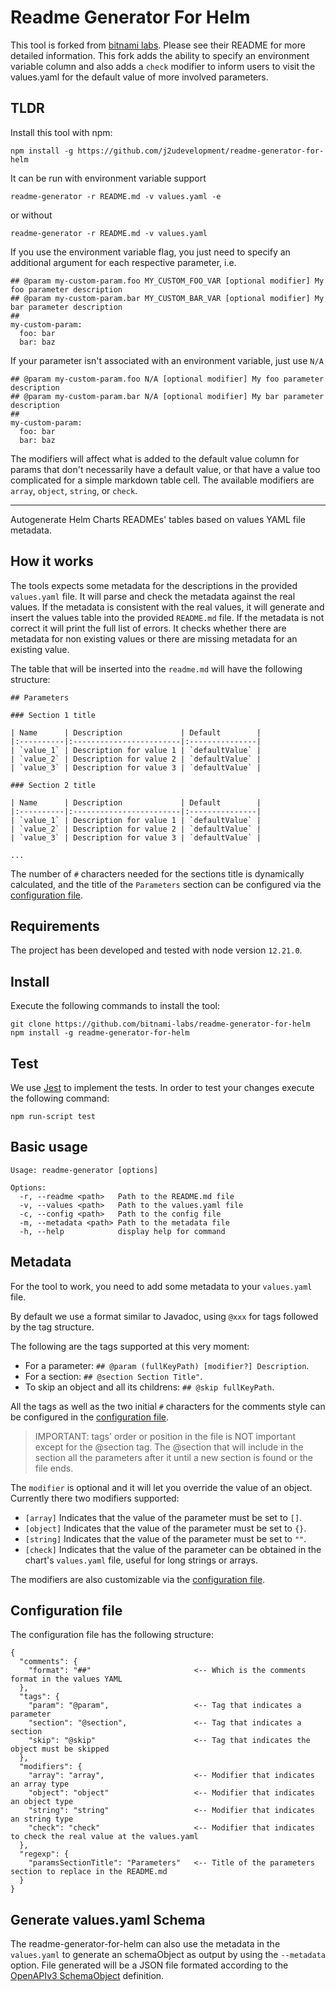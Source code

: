 # Readme Generator For Helm

This tool is forked from
[bitnami labs](https://github.com/bitnami-labs/readme-generator-for-helm).
Please see their README for more detailed information. This fork adds the
ability to specify an environment variable column and also adds a `check`
modifier to inform users to visit the values.yaml for the default value of more
involved parameters.

## TLDR

Install this tool with npm:

```
npm install -g https://github.com/j2udevelopment/readme-generator-for-helm
```

It can be run with environment variable support

```
readme-generator -r README.md -v values.yaml -e
```

or without

```
readme-generator -r README.md -v values.yaml
```

If you use the environment variable flag, you just need to specify an additional
argument for each respective parameter, i.e.

```
## @param my-custom-param.foo MY_CUSTOM_FOO_VAR [optional modifier] My foo parameter description
## @param my-custom-param.bar MY_CUSTOM_BAR_VAR [optional modifier] My bar parameter description
##
my-custom-param:
  foo: bar
  bar: baz
```

If your parameter isn't associated with an environment variable, just use `N/A`

```
## @param my-custom-param.foo N/A [optional modifier] My foo parameter description
## @param my-custom-param.bar N/A [optional modifier] My bar parameter description
##
my-custom-param:
  foo: bar
  bar: baz
```

The modifiers will affect what is added to the default value column for params
that don't necessarily have a default value, or that have a value too
complicated for a simple markdown table cell. The available modifiers are
`array`, `object`, `string`, or `check`.

---

Autogenerate Helm Charts READMEs' tables based on values YAML file metadata.

## How it works

The tools expects some metadata for the descriptions in the provided
`values.yaml` file. It will parse and check the metadata against the real
values. If the metadata is consistent with the real values, it will generate and
insert the values table into the provided `README.md` file. If the metadata is
not correct it will print the full list of errors. It checks whether there are
metadata for non existing values or there are missing metadata for an existing
value.

The table that will be inserted into the `readme.md` will have the following
structure:

```
## Parameters

### Section 1 title

| Name      | Description             | Default        |
|:----------|:------------------------|:---------------|
| `value_1` | Description for value 1 | `defaultValue` |
| `value_2` | Description for value 2 | `defaultValue` |
| `value_3` | Description for value 3 | `defaultValue` |

### Section 2 title

| Name      | Description             | Default        |
|:----------|:------------------------|:---------------|
| `value_1` | Description for value 1 | `defaultValue` |
| `value_2` | Description for value 2 | `defaultValue` |
| `value_3` | Description for value 3 | `defaultValue` |

...
```

The number of `#` characters needed for the sections title is dynamically
calculated, and the title of the `Parameters` section can be configured via the
[configuration file](#configuration-file).

## Requirements

The project has been developed and tested with node version `12.21.0`.

## Install

Execute the following commands to install the tool:

```
git clone https://github.com/bitnami-labs/readme-generator-for-helm
npm install -g readme-generator-for-helm
```

## Test

We use [Jest](https://jestjs.io) to implement the tests. In order to test your
changes execute the following command:

```
npm run-script test
```

## Basic usage

```
Usage: readme-generator [options]

Options:
  -r, --readme <path>   Path to the README.md file
  -v, --values <path>   Path to the values.yaml file
  -c, --config <path>   Path to the config file
  -m, --metadata <path> Path to the metadata file
  -h, --help            display help for command
```

## Metadata

For the tool to work, you need to add some metadata to your `values.yaml` file.

By default we use a format similar to Javadoc, using `@xxx` for tags followed by
the tag structure.

The following are the tags supported at this very moment:

-   For a parameter: `## @param (fullKeyPath) [modifier?] Description`.
-   For a section: `## @section Section Title"`.
-   To skip an object and all its childrens: `## @skip fullKeyPath`.

All the tags as well as the two initial `#` characters for the comments style
can be configured in the [configuration file](#configuration-file).

> IMPORTANT: tags' order or position in the file is NOT important except for the
> @section tag. The @section that will include in the section all the parameters
> after it until a new section is found or the file ends.

The `modifier` is optional and it will let you override the value of an object.
Currently there two modifiers supported:

-   `[array]` Indicates that the value of the parameter must be set to `[]`.
-   `[object]` Indicates that the value of the parameter must be set to `{}`.
-   `[string]` Indicates that the value of the parameter must be set to `""`.
-   `[check]` Indicates that the value of the parameter can be obtained in the
    chart's `values.yaml` file, useful for long strings or arrays.

The modifiers are also customizable via the
[configuration file](#configuration-file).

## Configuration file

The configuration file has the following structure:

```
{
  "comments": {
    "format": "##"                       <-- Which is the comments format in the values YAML
  },
  "tags": {
    "param": "@param",                   <-- Tag that indicates a parameter
    "section": "@section",               <-- Tag that indicates a section
    "skip": "@skip"                      <-- Tag that indicates the object must be skipped
  },
  "modifiers": {
    "array": "array",                    <-- Modifier that indicates an array type
    "object": "object"                   <-- Modifier that indicates an object type
    "string": "string"                   <-- Modifier that indicates an string type
    "check": "check"                     <-- Modifier that indicates to check the real value at the values.yaml
  },
  "regexp": {
    "paramsSectionTitle": "Parameters"   <-- Title of the parameters section to replace in the README.md
  }
}
```

## Generate values.yaml Schema

The readme-generator-for-helm can also use the metadata in the `values.yaml` to
generate an schemaObject as output by using the `--metadata` option. File
generated will be a JSON file formated according to the
[OpenAPIv3 SchemaObject](https://spec.openapis.org/oas/v3.1.0#schema-object)
definition.

